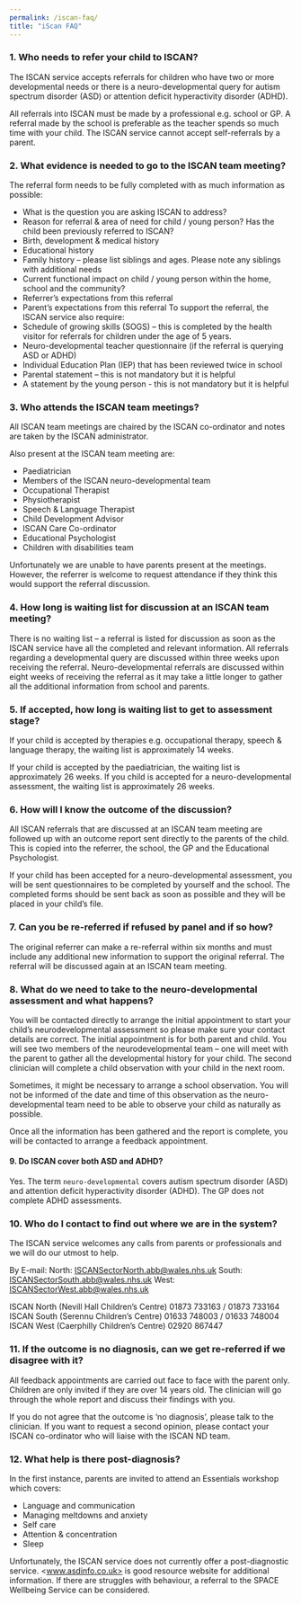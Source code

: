 ```yaml
---
permalink: /iscan-faq/
title: "iScan FAQ"
---
```


### 1. Who needs to refer your child to ISCAN?

The ISCAN service accepts referrals for children who have two or more developmental needs
or there is a neuro-developmental query for autism spectrum disorder (ASD) or attention
deficit hyperactivity disorder (ADHD).

All referrals into ISCAN must be made by a professional e.g. school or GP. A referral made by
the school is preferable as the teacher spends so much time with your child. The ISCAN
service cannot accept self-referrals by a parent.

### 2. What evidence is needed to go to the ISCAN team meeting?

The referral form needs to be fully completed with as much information as possible:

- What is the question you are asking ISCAN to address?
- Reason for referral & area of need for child / young person? Has the child been
previously referred to ISCAN?
- Birth, development & medical history
- Educational history
- Family history – please list siblings and ages. Please note any siblings with additional
needs
- Current functional impact on child / young person within the home, school and the
community?
- Referrer’s expectations from this referral
- Parent’s expectations from this referral
To support the referral, the ISCAN service also require:
- Schedule of growing skills (SOGS) – this is completed by the health visitor for referrals
for children under the age of 5 years.
- Neuro-developmental teacher questionnaire (if the referral is querying ASD or ADHD)
- Individual Education Plan (IEP) that has been reviewed twice in school
- Parental statement – this is not mandatory but it is helpful
- A statement by the young person - this is not mandatory but it is helpful

### 3. Who attends the ISCAN team meetings?

All ISCAN team meetings are chaired by the ISCAN co-ordinator and notes are taken by the
ISCAN administrator.

Also present at the ISCAN team meeting are:

- Paediatrician
- Members of the ISCAN neuro-developmental team
- Occupational Therapist
- Physiotherapist
- Speech & Language Therapist
- Child Development Advisor
- ISCAN Care Co-ordinator
- Educational Psychologist
- Children with disabilities team

Unfortunately we are unable to have parents present at the meetings. However, the
referrer is welcome to request attendance if they think this would support the referral
discussion.

### 4. How long is waiting list for discussion at an ISCAN team meeting?

There is no waiting list – a referral is listed for discussion as soon as the ISCAN service have all
the completed and relevant information. All referrals regarding a developmental query are
discussed within three weeks upon receiving the referral. Neuro-developmental referrals are
discussed within eight weeks of receiving the referral as it may take a little longer to gather
all the additional information from school and parents.

### 5. If accepted, how long is waiting list to get to assessment stage?

If your child is accepted by therapies e.g. occupational therapy, speech & language therapy,
the waiting list is approximately 14 weeks.

If your child is accepted by the paediatrician, the waiting list is approximately 26 weeks.
If you child is accepted for a neuro-developmental assessment, the waiting list is
approximately 26 weeks.

### 6. How will I know the outcome of the discussion?

All ISCAN referrals that are discussed at an ISCAN team meeting are followed up with an
outcome report sent directly to the parents of the child. This is copied into the referrer, the
school, the GP and the Educational Psychologist.

If your child has been accepted for a neuro-developmental assessment, you will be sent
questionnaires to be completed by yourself and the school. The completed forms should be
sent back as soon as possible and they will be placed in your child’s file.

### 7. Can you be re-referred if refused by panel and if so how?

The original referrer can make a re-referral within six months and must include any additional
new information to support the original referral. The referral will be discussed again at an
ISCAN team meeting.

### 8. What do we need to take to the neuro-developmental assessment and what happens?

You will be contacted directly to arrange the initial appointment to start your child’s neurodevelopmental assessment so please make sure your contact details are correct.
The initial appointment is for both parent and child. You will see two members of the neurodevelopmental team – one will meet with the parent to gather all the developmental history
for your child. The second clinician will complete a child observation with your child in the
next room.

Sometimes, it might be necessary to arrange a school observation. You will not be
informed of the date and time of this observation as the neuro-developmental team need
to be able to observe your child as naturally as possible.

Once all the information has been gathered and the report is complete, you will be
contacted to arrange a feedback appointment.

#### 9. Do ISCAN cover both ASD and ADHD?

Yes. The term `neuro-developmental` covers autism spectrum disorder (ASD) and attention
deficit hyperactivity disorder (ADHD). The GP does not complete ADHD assessments.

### 10. Who do I contact to find out where we are in the system?

The ISCAN service welcomes any calls from parents or professionals and we will do our utmost
to help.

By E-mail: North: <ISCANSectorNorth.abb@wales.nhs.uk>
 South: <ISCANSectorSouth.abb@wales.nhs.uk>
 West: <ISCANSectorWest.abb@wales.nhs.uk>

ISCAN North (Nevill Hall Children’s Centre) 01873 733163 / 01873 733164
ISCAN South (Serennu Children’s Centre) 01633 748003 / 01633 748004
ISCAN West (Caerphilly Children’s Centre) 02920 867447

### 11. If the outcome is no diagnosis, can we get re-referred if we disagree with it?

All feedback appointments are carried out face to face with the parent only. Children are only
invited if they are over 14 years old. The clinician will go through the whole report and discuss
their findings with you.

If you do not agree that the outcome is ‘no diagnosis’, please talk to the clinician.
If you want to request a second opinion, please contact your ISCAN co-ordinator who will
liaise with the ISCAN ND team.

### 12. What help is there post-diagnosis?

In the first instance, parents are invited to attend an Essentials workshop which covers:

- Language and communication
- Managing meltdowns and anxiety
- Self care
- Attention & concentration
- Sleep

Unfortunately, the ISCAN service does not currently offer a post-diagnostic service.
<www.asdinfo.co.uk> is good resource website for additional information. If there are struggles
with behaviour, a referral to the SPACE Wellbeing Service can be considered.
